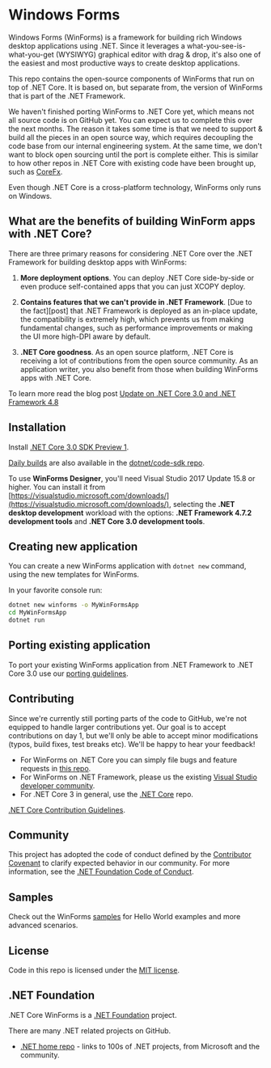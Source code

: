 # Windows Forms

Windows Forms (WinForms) is a framework for building rich Windows desktop applications using .NET. Since it leverages a what-you-see-is-what-you-get (WYSIWYG) graphical editor with drag & drop, it's also one of the easiest and most productive ways to create desktop applications.

This repo contains the open-source components of WinForms that run on top of .NET Core. It is based on, but separate from, the version of WinForms that is part of the .NET Framework.

We haven't finished porting WinForms  to .NET Core yet, which means not all source code is on GitHub yet. You can expect us to complete this over the next months. The reason it takes some time is that we need to support & build all the pieces in an open source way, which requires decoupling the code base from our internal engineering system. At the same time, we don't want to block open sourcing until the port is complete either. This is similar to how other repos in .NET Core with existing code have been brought up, such as [CoreFx](https://github.com/dotnet/corefx).

Even though .NET Core is a cross-platform technology, WinForms only runs on Windows.

## What are the benefits of building WinForm apps with .NET Core?

There are three primary reasons for considering .NET Core over the .NET Framework for building desktop apps with WinForms:

1. **More deployment options**. You can deploy .NET Core  side-by-side or even produce self-contained apps that you can just XCOPY deploy.

2. **Contains features that we can't provide in .NET Framework**. [Due to the fact][post] that .NET Framework is deployed as an in-place update, the compatibility is extremely high, which prevents us from making fundamental changes, such as performance improvements or making the UI more high-DPI aware by default.

3. **.NET Core goodness**. As an open source platform, .NET Core is receiving a lot of contributions from the open source community. As an application writer, you also benefit from those when building WinForms apps with .NET Core.

To learn more read the blog post [Update on .NET Core 3.0 and .NET Framework 4.8](https://blogs.msdn.microsoft.com/dotnet/2018/10/04/update-on-net-core-3-0-and-net-framework-4-8/)

## Installation

Install [.NET Core 3.0 SDK Preview 1](https://www.microsoft.com/net/download).

[Daily builds](https://aka.ms/netcore3sdk) are also available in the [dotnet/code-sdk repo](https://github.com/dotnet/core-sdk).

To use **WinForms Designer**, you'll need Visual Studio 2017 Update 15.8 or higher. You can install it from [https://visualstudio.microsoft.com/downloads/](https://visualstudio.microsoft.com/downloads/), selecting the **.NET desktop development** workload with the options: **.NET Framework 4.7.2 development tools** and **.NET Core 3.0 development tools**. 

## Creating new application

You can create a new WinForms application with `dotnet new` command, using the new templates for WinForms.

In your favorite console run:
```cmd
dotnet new winforms -o MyWinFormsApp
cd MyWinFormsApp
dotnet run
```

## Porting existing application

To port your existing WinForms application from .NET Framework to .NET Core 3.0 use our [porting guidelines](https://github.com/OliaG/winforms/blob/master/Documentation/porting-guidelines.md).

## Contributing

Since we're currently still porting parts of the code to GitHub, we're not equipped to handle larger contributions yet. Our goal is to accept contributions on day 1, but we'll only be able to accept minor modifications (typos, build fixes, test breaks etc). We'll be happy to hear your feedback!

* For WinForms on .NET Core you can simply file bugs and feature requests in [this repo](https://github.com/dotnet/winforms/issues/new).
* For WinForms on .NET Framework, please us the existing [Visual Studio developer community](https://developercommunity.visualstudio.com/spaces/61/index.html).
* For .NET Core 3 in general, use the [.NET Core](https://github.com/dotnet/core/issues/) repo.

[.NET Core Contribution Guidelines](https://github.com/dotnet/coreclr/blob/master/Documentation/project-docs/contributing.md).

## Community

This project has adopted the code of conduct defined by the [Contributor Covenant](https://contributor-covenant.org/) to clarify expected behavior in our community.
For more information, see the [.NET Foundation Code of Conduct](https://dotnetfoundation.org/code-of-conduct).

## Samples

Check out the WinForms [samples](https://github.com/dotnet/samples/tree/master/windowsforms) for Hello World examples and more advanced scenarios.

## License

Code in this repo is licensed under the [MIT license](LICENSE).

## .NET Foundation

.NET Core WinForms is a [.NET Foundation](https://www.dotnetfoundation.org/projects) project.

There are many .NET related projects on GitHub.

- [.NET home repo](https://github.com/Microsoft/dotnet) - links to 100s of .NET projects, from Microsoft and the community.